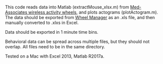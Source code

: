 This code reads data into Matlab (extractMouse_xlsx.m) from [Med-Associates wireless activity wheels](http://www.med-associates.com/product/low-profile-wireless-running-wheel-for-mouse/), and plots actograms (plotActogram.m).  The data should be exported from [Wheel Manager](http://www.med-associates.com/product/wheel-manager/) as an .xls file, and then manually converted to .xlxs in Excel.

Data should be exported in 1 minute time bins.

Behavioral data can be spread across multiple files, but they should not overlap.  All files need to be in the same directory.

Tested on a Mac with Excel 2013, Matlab R2017a.

